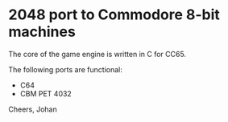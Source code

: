 # 2048 port to Commodore 8-bit machines

The core of the game engine is written in C for CC65.

The following ports are functional:
 * C64
 * CBM PET 4032

Cheers,
Johan

